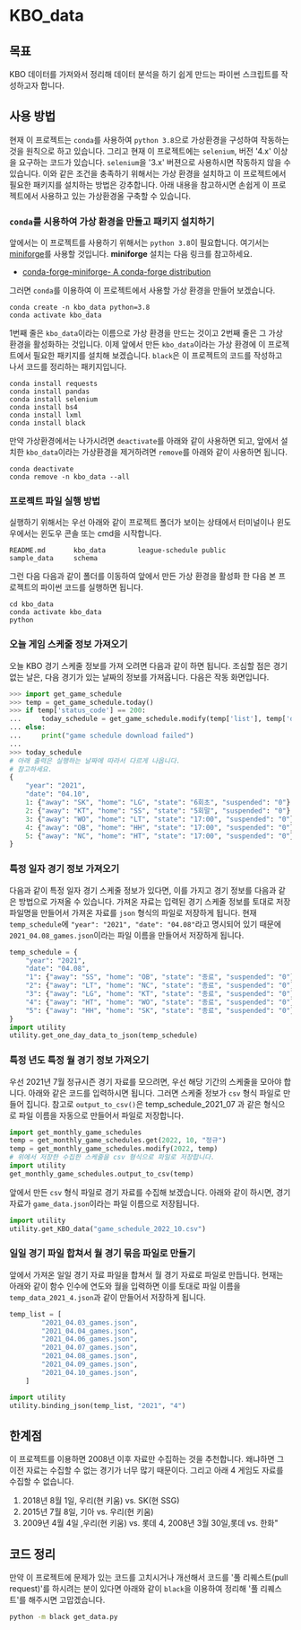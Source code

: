 # KBO_data

## 목표

KBO 데이터를 가져와서 정리해 데이터 분석을 하기 쉽게 만드는 파이썬 스크립트를 작성하고자 합니다.

## 사용 방법

현재 이 프로젝트는 `conda`를 사용하여 `python 3.8`으로 가상환경을 구성하여 작동하는 것을 원칙으로 하고 있습니다. 그리고 현재 이 프로젝트에는 `selenium`, 버전 '4.x' 이상을 요구하는 코드가 있습니다. `selenium`을 '3.x' 버젼으로 사용하시면 작동하지 않을 수 있습니다. 이와 같은 조건을 충족하기 위해서는 가상 환경을 설치하고 이 프로젝트에서 필요한 패키지를 설치하는 방법은 강추합니다. 아래 내용을 참고하시면 손쉽게 이 프로젝트에서 사용하고 있는 가상환경올 구축할 수 있습니다.

### `conda`를 시용하여 가상 환경을 만들고 패키지 설치하기

앞에서는 이 프로젝트를 사용하기 위해서는 `python 3.8`이 필요합니다. 여기서는 [miniforge](https://github.com/conda-forge/miniforge)를 사용할 것입니다. **miniforge** 설치는 다음 링크를 참고하세요.

- [conda-forge-miniforge- A conda-forge distribution](https://github.com/conda-forge/miniforge#download)

그러면 `conda`를 이용하여 이 프로젝트에서 사용할 가상 환경을 만들어 보겠습니다.

```console
conda create -n kbo_data python=3.8
conda activate kbo_data
```

1번째 줄은 `kbo_data`이라는 이름으로 가상 환경을 만드는 것이고 2번째 줄은 그 가상 환경을 활성화하는 것입니다. 이제 앞에서 만든 `kbo_data`이라는 가상 환경에 이 프로젝트에서 필요한 패키지를 설치해 보겠습니다. `black`은 이 프로젝트의 코드를 작성하고 나서 코드를 정리하는 패키지입니다.

```console
conda install requests
conda install pandas
conda install selenium
conda install bs4
conda install lxml
conda install black
```

만약 가상환경에서는 나가시려면 `deactivate`를 아래와 같이 사용하면 되고, 앞에서 설치한 `kbo_data`이라는 가상환경을 제거하려면 `remove`를 아래와 같이 사용하면 됩니다.

```console
conda deactivate
conda remove -n kbo_data --all
```

### 프로젝트 파일 실행 방법

실행하기 위해서는 우선 아래와 같이 프로젝트 폴더가 보이는 상태에서 터미널이나 윈도우에서는 윈도우 콘솔 또는 cmd을 시작합니다.

```console
README.md       kbo_data        league-schedule public          sample_data     schema
```

그런 다음 다음과 같이 폴더를 이동하여 앞에서 만든 가상 환경을 활성화 한 다음 본 프로젝트의 파이썬 코드를 실행하면 됩니다.

```console
cd kbo_data
conda activate kbo_data
python
```

### 오늘 게임 스케줄 정보 가져오기

오늘 KBO 경기 스케줄 정보를 가져 오려면 다음과 같이 하면 됩니다. 조심할 점은 경기 없는 날은, 다음 경기가 있는 날짜의 정보를 가져옵니다. 다음은 작동 화면입니다.

```python
>>> import get_game_schedule
>>> temp = get_game_schedule.today()
>>> if temp['status_code'] == 200:
...     today_schedule = get_game_schedule.modify(temp['list'], temp['date'])
... else:
...     print("game schedule download failed")
... 
>>> today_schedule
# 아래 출력은 실행하는 날짜에 따라서 다르게 나옵니다.
# 참고하세요.
{
    "year": "2021",
    "date": "04.10",
    1: {"away": "SK", "home": "LG", "state": "6회초", "suspended": "0"},
    2: {"away": "KT", "home": "SS", "state": "5회말", "suspended": "0"},
    3: {"away": "WO", "home": "LT", "state": "17:00", "suspended": "0"},
    4: {"away": "OB", "home": "HH", "state": "17:00", "suspended": "0"},
    5: {"away": "NC", "home": "HT", "state": "17:00", "suspended": "0"},
}
```

### 특정 일자 경기 정보 가져오기

다음과 같이 특정 일자 경기 스케줄 정보가 있다면, 이를 가지고 경기 정보를 다음과 같은 방법으로 가져올 수 있습니다. 가져온 자료는 입력된 경기 스케줄 정보를 토대로 저장 파일명을 만들어서 가져온 자료를 `json` 형식의 파일로 저장하게 됩니다. 현재 `temp_schedule`에 `"year": "2021", "date": "04.08"`라고 명시되어 있기 때문에 `2021_04.08_games.json`이라는 파일 이름을 만들어서 저장하게 됩니다.

```python
temp_schedule = {
    "year": "2021",
    "date": "04.08",
    "1": {"away": "SS", "home": "OB", "state": "종료", "suspended": "0"},
    "2": {"away": "LT", "home": "NC", "state": "종료", "suspended": "0"},
    "3": {"away": "LG", "home": "KT", "state": "종료", "suspended": "0"},
    "4": {"away": "HT", "home": "WO", "state": "종료", "suspended": "0"},
    "5": {"away": "HH", "home": "SK", "state": "종료", "suspended": "0"},
}
import utility
utility.get_one_day_data_to_json(temp_schedule)
```

### 특정 년도 특정 월 경기 정보 가져오기

우선 2021년 7월 정규시즌 경기 자료를 모으려면, 우선 해당 기간의 스케줄을 모아야 합니다. 아래와 같은 코드를 입력하시면 됩니다. 그러면 스케줄 정보가 `csv` 형식 파일로 만들어 집니다. 참고로 `output_to_csv()`은 temp_schedule_2021_07 과 같은 형식으로 파일 이름을 자동으로 만들어서 파일로 저장합니다.

```python
import get_monthly_game_schedules
temp = get_monthly_game_schedules.get(2022, 10, "정규")
temp = get_monthly_game_schedules.modify(2022, temp)
# 위에서 저장한 수집한 스케줄을 csv 형식으로 파일로 저장합니다.
import utility
get_monthly_game_schedules.output_to_csv(temp)
```

앞에서 만든 `csv` 형식 파일로 경기 자료를 수집해 보겠습니다. 아래와 같이 하시면, 경기 자료가 `game_data.json`이라는 파일 이름으로 저장됩니다.

```python
import utility
utility.get_KBO_data("game_schedule_2022_10.csv")
```

### 일일 경기 파일 합쳐서 월 경기 묶음 파일로 만들기

앞에서 가져온 일일 경기 자료 파일을 합쳐서 월 경기 자료로 파일로 만듭니다. 현재는 아래와 같이 함수 인수에 연도와 월을 입력하면 이를 토대로 파일 이름을 `temp_data_2021_4.json`과 같이 만들어서 저장하게 됩니다.

```python
temp_list = [
        "2021_04.03_games.json",
        "2021_04.04_games.json",
        "2021_04.06_games.json",
        "2021_04.07_games.json",
        "2021_04.08_games.json",
        "2021_04.09_games.json",
        "2021_04.10_games.json",
    ]

import utility
utility.binding_json(temp_list, "2021", "4")
```

## 한계점

이 프로젝트를 이용하면 2008년 이후 자료만 수집하는 것을 추천합니다. 왜냐하면 그 이전 자료는 수집할 수 없는 경기가 너무 많기 때문이다. 그리고 아래 4 게임도 자료를 수집할 수 없습니다.

1. 2018년 8월 1일, 우리(현 키움) vs. SK(현 SSG)
2. 2015년 7월 8일, 기아 vs. 우리(현 키움)
3. 2009년 4월 4일 ,우리(현 키움) vs. 롯데
4, 2008년 3월 30일,롯데 vs. 한화"

## 코드 정리

만약 이 프로젝트에 문제가 있는 코드를 고치시거나 개선해서 코드를 '풀 리퀘스트(pull request)'를 하시려는 분이 있다면 아래와 같이 `black`을 이용하여 정리해 '풀 리퀘스트'를 해주시면 고맙겠습니다.

```bash
python -m black get_data.py
```
